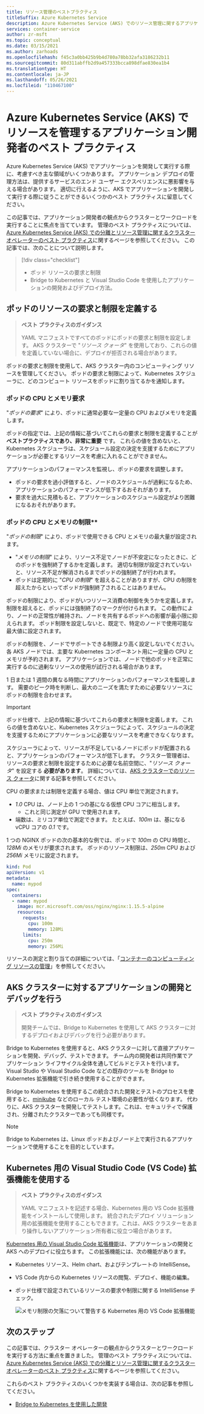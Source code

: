 ```yaml
---
title: リソース管理のベストプラクティス
titleSuffix: Azure Kubernetes Service
description: Azure Kubernetes Service (AKS) でのリソース管理に関するアプリケーション開発者のベスト プラクティスについて説明します
services: container-service
author: zr-msft
ms.topic: conceptual
ms.date: 03/15/2021
ms.author: zarhoads
ms.openlocfilehash: f45c3a0bb425b9b4d780a78bb32afa3186232b11
ms.sourcegitcommit: 80d311abffb2d9a457333bcca898dfae830ea1b4
ms.translationtype: HT
ms.contentlocale: ja-JP
ms.lasthandoff: 05/26/2021
ms.locfileid: "110467100"
---
```

# <a name="best-practices-for-application-developers-to-manage-resources-in-azure-kubernetes-service-aks"></a>Azure Kubernetes Service (AKS) でリソースを管理するアプリケーション開発者のベスト プラクティス

Azure Kubernetes Service (AKS) でアプリケーションを開発して実行する際に、考慮すべき主な領域がいくつかあります。 アプリケーション デプロイの管理方法は、提供するサービスのエンド ユーザー エクスペリエンスに悪影響を与える場合があります。 適切に行えるように、AKS でアプリケーションを開発して実行する際に従うことができるいくつかのベスト プラクティスに留意してください。

この記事では、アプリケーション開発者の観点からクラスターとワークロードを実行することに焦点を当てています。 管理のベスト プラクティスについては、[Azure Kubernetes Service (AKS) での分離とリソース管理に関するクラスター オペレーターのベスト プラクティス][operator-best-practices-isolation]に関するページを参照してください。 この記事では、次のことについて説明します。

> [!div class="checklist"]
> * ポッド リソースの要求と制限
> * Bridge to Kubernetes と Visual Studio Code を使用したアプリケーションの開発およびデプロイ方法。

## <a name="define-pod-resource-requests-and-limits"></a>ポッドのリソースの要求と制限を定義する

> **ベスト プラクティスのガイダンス**
> 
> YAML マニフェストですべてのポッドにポッドの要求と制限を設定します。 AKS クラスターで "*リソース クォータ*" を使用しており、これらの値を定義していない場合に、デプロイが拒否される場合があります。

ポッドの要求と制限を使用して、AKS クラスター内のコンピューティング リソースを管理してください。 ポッドの要求と制限によって、Kubernetes スケジューラに、どのコンピュート リソースをポッドに割り当てるかを通知します。

### <a name="pod-cpumemory-requests"></a>ポッドの CPU とメモリ要求
"*ポッドの要求*" により、ポッドに通常必要な一定量の CPU およびメモリを定義します。

ポッドの指定では、上記の情報に基づいてこれらの要求と制限を定義することが **ベストプラクティスであり、非常に重要** です。 これらの値を含めないと、Kubernetes スケジューラは、スケジュール設定の決定を支援するためにアプリケーションが必要とするリソースを考慮に入れることができません。

アプリケーションのパフォーマンスを監視し、ポッドの要求を調整します。 
* ポッドの要求を過小評価すると、ノードのスケジュールが過剰になるため、アプリケーションのパフォーマンスが低下するおそれがあります。 
* 要求を過大に見積もると、アプリケーションのスケジュール設定がより困難になるおそれがあります。

### <a name="pod-cpumemory-limits"></a>ポッドの CPU とメモリの制限** 
"*ポッドの制限*" により、ポッドで使用できる CPU とメモリの最大量が設定されます。 

* "*メモリの制限*" により、リソース不足でノードが不安定になったときに、どのポッドを強制終了するかを定義します。 適切な制限が設定されていないと、リソース不足が解消されるまでポッドの強制終了が行われます。 
* ポッドは定期的に "*CPU の制限*" を超えることがありますが、CPU の制限を超えたからといってポッドが強制終了されることはありません。 

ポッドの制限により、ポッドがいつリソース消費の制御を失うかを定義します。 制限を超えると、ポッドには強制終了のマークが付けられます。 この動作により、ノードの正常性が維持され、ノードを共有するポッドへの影響が最小限に抑えられます。 ポッド制限を設定しないと、既定で、特定のノードで使用可能な最大値に設定されます。

ポッドの制限を、ノードでサポートできる制限より高く設定しないでください。 各 AKS ノードでは、主要な Kubernetes コンポーネント用に一定量の CPU とメモリが予約されます。 アプリケーションでは、ノードで他のポッドを正常に実行するのに過剰なリソースの使用が試行される場合があります。

1 日または 1 週間の異なる時間にアプリケーションのパフォーマンスを監視します。 需要のピーク時を判断し、最大のニーズを満たすために必要なリソースにポッドの制限を合わせます。

> [!IMPORTANT]
>
> ポッド仕様で、上記の情報に基づいてこれらの要求と制限を定義します。 これらの値を含めないと、Kubernetes スケジューラによって、スケジュールの決定を支援するためにアプリケーションに必要なリソースを考慮できなくなります。

スケジューラによって、リソースが不足しているノードにポッドが配置されると、アプリケーションのパフォーマンスが低下します。 クラスター管理者は、リソースの要求と制限を設定するために必要な名前空間に、"*リソース クォータ*" を設定する **必要があります**。 詳細については、[AKS クラスターでのリソース クォータ][resource-quotas]に関する記事を参照してください。

CPU の要求または制限を定義する場合、値は CPU 単位で測定されます。 
* *1.0* CPU は、ノード上の 1 つの基になる仮想 CPU コアに相当します。 
    * これと同じ測定が GPU で使用されます。
* 端数は、ミリコア単位で測定できます。 たとえば、*100m* は、基になる vCPU コアの *0.1* です。

1 つの NGINX ポッドの次の基本的な例では、ポッドで *100m* の CPU 時間と、*128Mi* のメモリが要求されます。 ポッドのリソース制限は、*250m* CPU および *256Mi* メモリに設定されます。

```yaml
kind: Pod
apiVersion: v1
metadata:
  name: mypod
spec:
  containers:
  - name: mypod
    image: mcr.microsoft.com/oss/nginx/nginx:1.15.5-alpine
    resources:
      requests:
        cpu: 100m
        memory: 128Mi
      limits:
        cpu: 250m
        memory: 256Mi
```

リソースの測定と割り当ての詳細については、「[コンテナーのコンピューティング リソースの管理][k8s-resource-limits]」を参照してください。

## <a name="develop-and-debug-applications-against-an-aks-cluster"></a>AKS クラスターに対するアプリケーションの開発とデバッグを行う

> **ベスト プラクティスのガイダンス** 
>
> 開発チームでは、Bridge to Kubernetes を使用して AKS クラスターに対するデプロイおよびデバッグを行う必要があります。

Bridge to Kubernetes を使用すると、AKS クラスターに対して直接アプリケーションを開発、デバッグ、テストできます。 チーム内の開発者は共同作業でアプリケーション ライフサイクル全体を通してビルドとテストを行います。 Visual Studio や Visual Studio Code などの既存のツールを Bridge to Kubernetes 拡張機能で引き続き使用することができます。 

Bridge to Kubernetes を使用するこの統合された開発とテストのプロセスを使用すると、[minikube][minikube] などのローカル テスト環境の必要性が低くなります。 代わりに、AKS クラスターを開発してテストします。これは、セキュリティで保護され、分離されたクラスターであっても同様です。 

> [!NOTE]
> Bridge to Kubernetes は、Linux ポッドおよびノード上で実行されるアプリケーションで使用することを目的としています。

## <a name="use-the-visual-studio-code-vs-code-extension-for-kubernetes"></a>Kubernetes 用の Visual Studio Code (VS Code) 拡張機能を使用する

> **ベスト プラクティスのガイダンス** 
>
> YAML マニフェストを記述する場合、Kubernetes 用の VS Code 拡張機能をインストールして使用します。 統合されたデプロイ ソリューション用の拡張機能を使用することもできます。これは、AKS クラスターをあまり操作しないアプリケーション所有者に役立つ場合があります。

[Kubernetes 用の Visual Studio Code 拡張機能][vscode-kubernetes]は、アプリケーションの開発と AKS へのデプロイに役立ちます。 この拡張機能には、次の機能があります。
* Kubernetes リソース、Helm chart、およびテンプレートの IntelliSense。 
* VS Code 内からの Kubernetes リソースの閲覧、デプロイ、機能の編集。 
* ポッド仕様で設定されているリソースの要求や制限に関する IntelliSense チェック。

    ![メモリ制限の欠落について警告する Kubernetes 用の VS Code 拡張機能](media/developer-best-practices-resource-management/vs-code-kubernetes-extension.png)

## <a name="next-steps"></a>次のステップ

この記事では、クラスター オペレーターの観点からクラスターとワークロードを実行する方法に重点を置きました。 管理のベスト プラクティスについては、[Azure Kubernetes Service (AKS) での分離とリソース管理に関するクラスター オペレーターのベスト プラクティス][operator-best-practices-isolation]に関するページを参照してください。

これらのベスト プラクティスのいくつかを実装する場合は、次の記事を参照してください。

* [Bridge to Kubernetes を使用した開発][btk]

<!-- EXTERNAL LINKS -->
[k8s-resource-limits]: https://kubernetes.io/docs/concepts/configuration/manage-compute-resources-container/
[vscode-kubernetes]: https://github.com/Azure/vscode-kubernetes-tools
[minikube]: https://kubernetes.io/docs/setup/minikube/

<!-- INTERNAL LINKS -->
[btk]: /visualstudio/containers/overview-bridge-to-kubernetes
[operator-best-practices-isolation]: operator-best-practices-cluster-isolation.md
[resource-quotas]: operator-best-practices-scheduler.md#enforce-resource-quotas
[k8s-node-selector]: concepts-clusters-workloads.md#node-selectors
